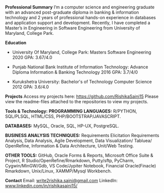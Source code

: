 **Professional Summary**
I’m a computer science and engineering graduate with an advanced post-graduate diploma in banking & information technology and 2 years of professional hands-on experience in databases and application support and development. Recently, I have completed a Master’s in Engineering in Software Engineering from University of Maryland, College Park.

**Education**
* University Of Maryland, College Park: Masters Software Engineering 2020 GPA: 3.67/4.0

* Punjab National Bank Institute of Information Technology: Advance Diploma Information & Banking Technology 2016 GPA: 3.7/4/0

* Kurukshetra University: Bachelor's of Technology Computer Science 2012 GPA: 3.6/4.0

**Projects** 
Access my projects here: https://github.com/RishikaSaini15
Please view the readme-files attached to the repositories to view my projects. 

**Tools & Technology:**
**PROGRAMMING LANGUAGES:**
R/PYTHON,
SQL/PLSQL,
HTML/CSS,
PHP/BOOTSTRAP/JAVASCRIPT.

**DATABASES:**
MySQL, 
Oracle,
SQL,
HP-UX,
PostgreSQL.

**BUSINESS ANALYSIS TECHNIQUES:**
Requirements Elicitation Requirements Analysis,
Data Analysis,
Agile Development,
Data Visualization/ Tabluea/ OpenRefine,
Information & Data Architecture,
Unit/Web Testing.

**OTHER TOOLS:**
GitHub,
Oracle Forms & Reports,
Microsoft Office Suite & Project, 
R Studio/OpenRefine/Rmarkdown,
Putty/sftp,
PyCharm, 
Cygwin/MinGW/Gdb,
VS Code/Jypiter Notebook,
Financial Oracle(Finacle) Rmarkdown,
Unix/Linux,
XAMMP/Mysql Workbench.

**Contact**
Email: write2rishika.saini@gmail.com
LinkedIn: www.linkedin.com/in/rishikasaini15/
